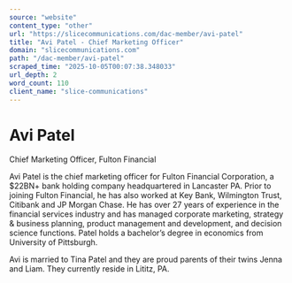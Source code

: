 ```yaml
---
source: "website"
content_type: "other"
url: "https://slicecommunications.com/dac-member/avi-patel"
title: "Avi Patel - Chief Marketing Officer"
domain: "slicecommunications.com"
path: "/dac-member/avi-patel"
scraped_time: "2025-10-05T00:07:38.348033"
url_depth: 2
word_count: 110
client_name: "slice-communications"
---
```


# Avi Patel

Chief Marketing Officer, Fulton Financial

Avi Patel is the chief marketing officer for Fulton Financial Corporation, a $22BN+ bank holding company headquartered in Lancaster PA. Prior to joining Fulton Financial, he has also worked at Key Bank, Wilmington Trust, Citibank and JP Morgan Chase. He has over 27 years of experience in the financial services industry and has managed corporate marketing, strategy & business planning, product management and development, and decision science functions. Patel holds a bachelor’s degree in economics from University of Pittsburgh.

Avi is married to Tina Patel and they are proud parents of their twins Jenna and Liam. They currently reside in Lititz, PA.